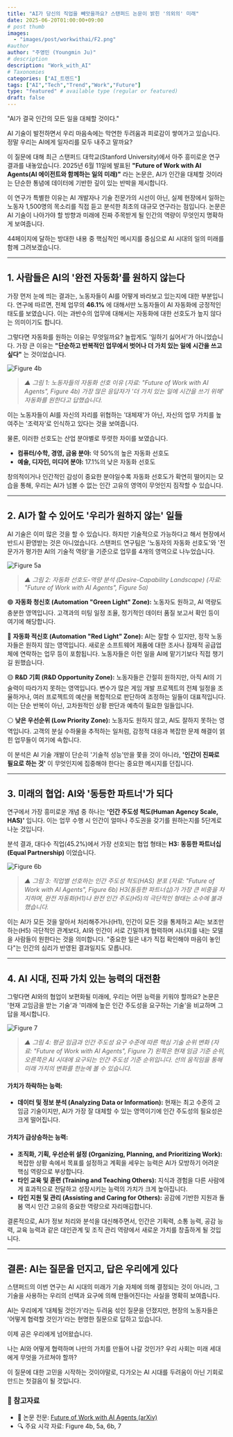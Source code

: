 ```yaml
---
title: "AI가 당신의 직업을 빼앗을까요? 스탠퍼드 논문이 밝힌 '의외의' 미래"
date: 2025-06-20T01:00:00+09:00
# post thumb
images:
  - "images/post/workwithai/F2.png"
#author
author: "주영민 (Youngmin Ju)"
# description
description: "Work_with_AI"
# Taxonomies
categories: ["AI_트렌드"]
tags: ["AI","Tech","Trend","Work","Future"]
type: "featured" # available type (regular or featured)
draft: false
---
```


"AI가 결국 인간의 모든 일을 대체할 것이다."

AI 기술이 발전하면서 우리 마음속에는 막연한 두려움과 피로감이 쌓여가고 있습니다. 정말 우리는 AI에게 일자리를 모두 내주고 말까요?

이 질문에 대해 최근 스탠퍼드 대학교(Stanford University)에서 아주 흥미로운 연구 결과를 내놓았습니다. 2025년 6월 11일에 발표된 **"Future of Work with AI Agents(AI 에이전트와 함께하는 일의 미래)"** 라는 논문은, AI가 인간을 대체할 것이라는 단순한 통념에 데이터에 기반한 깊이 있는 반박을 제시합니다.

이 연구가 특별한 이유는 AI 개발자나 기술 전문가의 시선이 아닌, 실제 현장에서 일하는 노동자 1,500명의 목소리를 직접 듣고 분석한 최초의 대규모 연구라는 점입니다. 논문은 AI 기술이 나아가야 할 방향과 미래에 진짜 주목받게 될 인간의 역량이 무엇인지 명확하게 보여줍니다.

44페이지에 달하는 방대한 내용 중 핵심적인 메시지를 중심으로 AI 시대의 일의 미래를 함께 그려보겠습니다.

---

## 1. 사람들은 AI의 '완전 자동화'를 원하지 않는다

가장 먼저 눈에 띄는 결과는, 노동자들이 AI를 어떻게 바라보고 있는지에 대한 부분입니다. 연구에 따르면, 전체 업무의 **46.1%** 에 대해서만 노동자들이 AI 자동화에 긍정적인 태도를 보였습니다. 이는 과반수의 업무에 대해서는 자동화에 대한 선호도가 높지 않다는 의미이기도 합니다.

그렇다면 자동화를 원하는 이유는 무엇일까요? 놀랍게도 '일하기 싫어서'가 아니었습니다. 가장 큰 이유는 **"단순하고 반복적인 업무에서 벗어나 더 가치 있는 일에 시간을 쓰고 싶다"** 는 것이었습니다.

![Figure 4b](https://raw.githubusercontent.com/aieconlab/aieconlab.github.io/main/assets/images/post/workwithai/F4.png)  

> *▲ 그림 1: 노동자들의 자동화 선호 이유 (자료: "Future of Work with AI Agents", Figure 4b) 가장 많은 응답자가 '더 가치 있는 일에 시간을 쓰기 위해' 자동화를 원한다고 답했습니다.*

이는 노동자들이 AI를 자신의 자리를 위협하는 '대체재'가 아닌, 자신의 업무 가치를 높여주는 '조력자'로 인식하고 있다는 것을 보여줍니다.

물론, 이러한 선호도는 산업 분야별로 뚜렷한 차이를 보였습니다.
* **컴퓨터/수학, 경영, 금융 분야:** 약 50%의 높은 자동화 선호도
* **예술, 디자인, 미디어 분야:** 17.1%의 낮은 자동화 선호도

창의적이거나 인간적인 감성이 중요한 분야일수록 자동화 선호도가 확연히 떨어지는 모습을 통해, 우리는 AI가 넘볼 수 없는 인간 고유의 영역이 무엇인지 짐작할 수 있습니다.

---

## 2. AI가 할 수 있어도 '우리가 원하지 않는' 일들

AI 기술은 이미 많은 것을 할 수 있습니다. 하지만 기술적으로 가능하다고 해서 현장에서 반드시 환영받는 것은 아니었습니다. 스탠퍼드 연구팀은 '노동자의 자동화 선호도'와 '전문가가 평가한 AI의 기술적 역량'을 기준으로 업무를 4개의 영역으로 나누었습니다.

![Figure 5a](https://raw.githubusercontent.com/aieconlab/aieconlab.github.io/main/assets/images/post/workwithai/F5.png) 
 
> *▲ 그림 2: 자동화 선호도-역량 분석 (Desire-Capability Landscape) (자료: "Future of Work with AI Agents", Figure 5a)*

🟢 **자동화 청신호 (Automation "Green Light" Zone):** 노동자도 원하고, AI 역량도 충분한 영역입니다. 고객과의 미팅 일정 조율, 정기적인 데이터 품질 보고서 확인 등이 여기에 해당합니다.

🔴 **자동화 적신호 (Automation "Red Light" Zone):** AI는 잘할 수 있지만, 정작 노동자들은 원하지 않는 영역입니다. 새로운 소프트웨어 제품에 대한 조사나 잠재적 공급업체에 연락하는 업무 등이 포함됩니다. 노동자들은 이런 일을 AI에 맡기기보다 직접 챙기길 원했습니다.

🟡 **R&D 기회 (R&D Opportunity Zone):** 노동자들은 간절히 원하지만, 아직 AI의 기술력이 따라가지 못하는 영역입니다. 변수가 많은 게임 개발 프로젝트의 전체 일정을 조율하거나, 여러 프로젝트의 예산을 복합적으로 판단하여 조정하는 일들이 대표적입니다. 이는 단순 반복이 아닌, 고차원적인 상황 판단과 예측이 필요한 일들입니다.

⚪️ **낮은 우선순위 (Low Priority Zone):** 노동자도 원하지 않고, AI도 잘하지 못하는 영역입니다. 고객의 분실 수하물을 추적하는 일처럼, 감정적 대응과 복잡한 문제 해결이 얽힌 업무들이 여기에 속합니다.

이 분석은 AI 기술 개발이 단순히 '기술적 성능'만을 쫓을 것이 아니라, **'인간이 진짜로 필요로 하는 것'** 이 무엇인지에 집중해야 한다는 중요한 메시지를 던집니다.

---

## 3. 미래의 협업: AI와 '동등한 파트너'가 되다

연구에서 가장 흥미로운 개념 중 하나는 **'인간 주도성 척도(Human Agency Scale, HAS)'** 입니다. 이는 업무 수행 시 인간이 얼마나 주도권을 갖기를 원하는지를 5단계로 나눈 것입니다.

분석 결과, 대다수 직업(45.2%)에서 가장 선호되는 협업 형태는 **H3: 동등한 파트너십(Equal Partnership)** 이었습니다.

![Figure 6b](https://raw.githubusercontent.com/aieconlab/aieconlab.github.io/main/assets/images/post/workwithai/F6.png) 

> *▲ 그림 3: 직업별 선호하는 인간 주도성 척도(HAS) 분포 (자료: "Future of Work with AI Agents", Figure 6b) H3(동등한 파트너십)가 가장 큰 비중을 차지하며, 완전 자동화(H1)나 완전 인간 주도(H5)의 극단적인 형태는 소수에 불과했습니다.*

이는 AI가 모든 것을 알아서 처리해주거나(H1), 인간이 모든 것을 통제하고 AI는 보조만 하는(H5) 극단적인 관계보다, AI와 인간이 서로 긴밀하게 협력하며 시너지를 내는 모델을 사람들이 원한다는 것을 의미합니다. "중요한 일은 내가 직접 확인해야 마음이 놓인다"는 인간의 심리가 반영된 결과일지도 모릅니다.

---

## 4. AI 시대, 진짜 가치 있는 능력의 대전환

그렇다면 AI와의 협업이 보편화될 미래에, 우리는 어떤 능력을 키워야 할까요? 논문은 '현재 고임금을 받는 기술'과 '미래에 높은 인간 주도성을 요구하는 기술'을 비교하며 그 답을 제시합니다.

![Figure 7](https://raw.githubusercontent.com/aieconlab/aieconlab.github.io/main/assets/images/post/workwithai/F7.png)  

> *▲ 그림 4: 평균 임금과 인간 주도성 요구 수준에 따른 핵심 기술 순위 변화 (자료: "Future of Work with AI Agents", Figure 7) 왼쪽은 현재 임금 기준 순위, 오른쪽은 AI 시대에 요구되는 인간 주도성 기준 순위입니다. 선의 움직임을 통해 미래 가치의 변화를 한눈에 볼 수 있습니다.*

#### 가치가 하락하는 능력:
* **데이터 및 정보 분석 (Analyzing Data or Information):** 현재는 최고 수준의 고임금 기술이지만, AI가 가장 잘 대체할 수 있는 영역이기에 인간 주도성의 필요성은 크게 떨어집니다.

#### 가치가 급상승하는 능력:
* **조직화, 기획, 우선순위 설정 (Organizing, Planning, and Prioritizing Work):** 복잡한 상황 속에서 목표를 설정하고 계획을 세우는 능력은 AI가 모방하기 어려운 핵심 역량으로 부상합니다.
* **타인 교육 및 훈련 (Training and Teaching Others):** 지식과 경험을 다른 사람에게 효과적으로 전달하고 성장시키는 능력의 가치가 크게 높아집니다.
* **타인 지원 및 관리 (Assisting and Caring for Others):** 공감에 기반한 지원과 돌봄 역시 인간 고유의 중요한 역량으로 자리매김합니다.

결론적으로, AI가 정보 처리와 분석을 대신해주면서, 인간은 기획력, 소통 능력, 공감 능력, 교육 능력과 같은 대인관계 및 조직 관리 역량에서 새로운 가치를 창출하게 될 것입니다.

---

## 결론: AI는 질문을 던지고, 답은 우리에게 있다

스탠퍼드의 이번 연구는 AI 시대의 미래가 기술 자체에 의해 결정되는 것이 아니라, 그 기술을 사용하는 우리의 선택과 요구에 의해 만들어진다는 사실을 명확히 보여줍니다.

AI는 우리에게 '대체될 것인가'라는 두려움 섞인 질문을 던졌지만, 현장의 노동자들은 '어떻게 협력할 것인가'라는 현명한 질문으로 답하고 있습니다.

이제 공은 우리에게 넘어왔습니다.

나는 AI와 어떻게 협력하며 나만의 가치를 만들어 나갈 것인가? 우리 사회는 미래 세대에게 무엇을 가르쳐야 할까?

이 질문에 대한 고민을 시작하는 것이야말로, 다가오는 AI 시대를 두려움이 아닌 기회로 만드는 첫걸음이 될 것입니다.

### 🔗 참고자료

- 📄 논문 전문: [Future of Work with AI Agents (arXiv)](https://arxiv.org/abs/2506.06576)
- 🔍 주요 시각 자료: Figure 4b, 5a, 6b, 7
